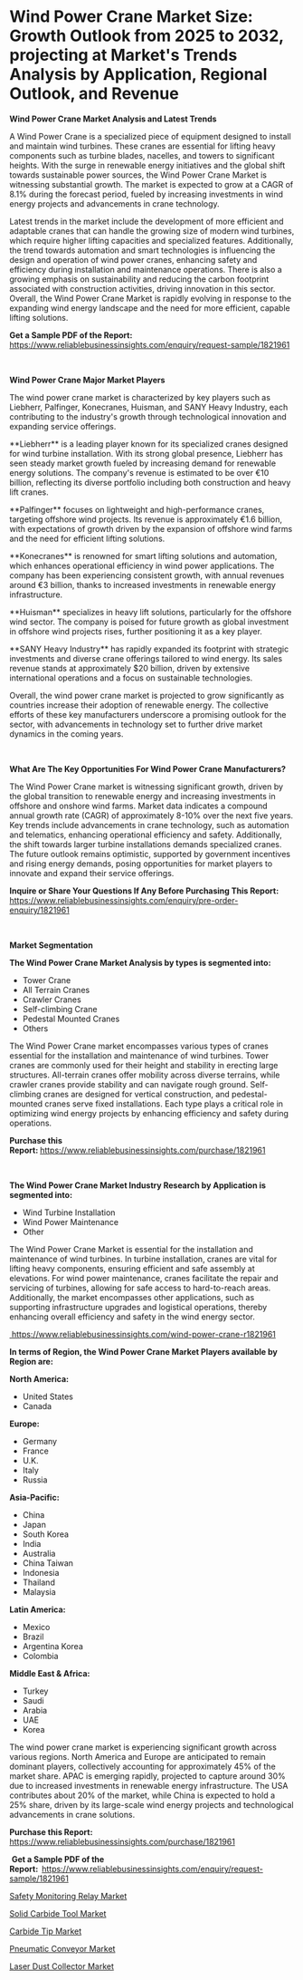 <p><h1>Wind Power Crane Market Size: Growth Outlook from 2025 to 2032, projecting at Market's Trends Analysis by Application, Regional Outlook, and Revenue</h1></p><p><strong>Wind Power Crane Market Analysis and Latest Trends</strong></p>
<p><p>A Wind Power Crane is a specialized piece of equipment designed to install and maintain wind turbines. These cranes are essential for lifting heavy components such as turbine blades, nacelles, and towers to significant heights. With the surge in renewable energy initiatives and the global shift towards sustainable power sources, the Wind Power Crane Market is witnessing substantial growth. The market is expected to grow at a CAGR of 8.1% during the forecast period, fueled by increasing investments in wind energy projects and advancements in crane technology.</p><p>Latest trends in the market include the development of more efficient and adaptable cranes that can handle the growing size of modern wind turbines, which require higher lifting capacities and specialized features. Additionally, the trend towards automation and smart technologies is influencing the design and operation of wind power cranes, enhancing safety and efficiency during installation and maintenance operations. There is also a growing emphasis on sustainability and reducing the carbon footprint associated with construction activities, driving innovation in this sector. Overall, the Wind Power Crane Market is rapidly evolving in response to the expanding wind energy landscape and the need for more efficient, capable lifting solutions.</p></p>
<p><strong>Get a Sample PDF of the Report:&nbsp;</strong> <a href="https://www.reliablebusinessinsights.com/enquiry/request-sample/1821961?utm_campaign=116&utm_medium=2&utm_source=Github&utm_content=ia&utm_term=18022025&utm_id=wind-power-crane">https://www.reliablebusinessinsights.com/enquiry/request-sample/1821961</a></p>
<p>&nbsp;</p>
<p><strong>Wind Power Crane Major Market Players</strong></p>
<p><p>The wind power crane market is characterized by key players such as Liebherr, Palfinger, Konecranes, Huisman, and SANY Heavy Industry, each contributing to the industry's growth through technological innovation and expanding service offerings. </p><p>**Liebherr** is a leading player known for its specialized cranes designed for wind turbine installation. With its strong global presence, Liebherr has seen steady market growth fueled by increasing demand for renewable energy solutions. The company's revenue is estimated to be over €10 billion, reflecting its diverse portfolio including both construction and heavy lift cranes.</p><p>**Palfinger** focuses on lightweight and high-performance cranes, targeting offshore wind projects. Its revenue is approximately €1.6 billion, with expectations of growth driven by the expansion of offshore wind farms and the need for efficient lifting solutions.</p><p>**Konecranes** is renowned for smart lifting solutions and automation, which enhances operational efficiency in wind power applications. The company has been experiencing consistent growth, with annual revenues around €3 billion, thanks to increased investments in renewable energy infrastructure.</p><p>**Huisman** specializes in heavy lift solutions, particularly for the offshore wind sector. The company is poised for future growth as global investment in offshore wind projects rises, further positioning it as a key player.</p><p>**SANY Heavy Industry** has rapidly expanded its footprint with strategic investments and diverse crane offerings tailored to wind energy. Its sales revenue stands at approximately $20 billion, driven by extensive international operations and a focus on sustainable technologies.</p><p>Overall, the wind power crane market is projected to grow significantly as countries increase their adoption of renewable energy. The collective efforts of these key manufacturers underscore a promising outlook for the sector, with advancements in technology set to further drive market dynamics in the coming years.</p></p>
<p>&nbsp;</p>
<p><strong>What Are The Key Opportunities For Wind Power Crane Manufacturers?</strong></p>
<p><p>The Wind Power Crane market is witnessing significant growth, driven by the global transition to renewable energy and increasing investments in offshore and onshore wind farms. Market data indicates a compound annual growth rate (CAGR) of approximately 8-10% over the next five years. Key trends include advancements in crane technology, such as automation and telematics, enhancing operational efficiency and safety. Additionally, the shift towards larger turbine installations demands specialized cranes. The future outlook remains optimistic, supported by government incentives and rising energy demands, posing opportunities for market players to innovate and expand their service offerings.</p></p>
<p><strong>Inquire or Share Your Questions If Any Before Purchasing This Report:</strong> <a href="https://www.reliablebusinessinsights.com/enquiry/pre-order-enquiry/1821961?utm_campaign=116&utm_medium=2&utm_source=Github&utm_content=ia&utm_term=18022025&utm_id=wind-power-crane">https://www.reliablebusinessinsights.com/enquiry/pre-order-enquiry/1821961</a></p>
<p>&nbsp;</p>
<p><strong>Market Segmentation</strong></p>
<p><strong>The Wind Power Crane Market Analysis by types is segmented into:</strong></p>
<p><ul><li>Tower Crane</li><li>All Terrain Cranes</li><li>Crawler Cranes</li><li>Self-climbing Crane</li><li>Pedestal Mounted Cranes</li><li>Others</li></ul></p>
<p><p>The Wind Power Crane market encompasses various types of cranes essential for the installation and maintenance of wind turbines. Tower cranes are commonly used for their height and stability in erecting large structures. All-terrain cranes offer mobility across diverse terrains, while crawler cranes provide stability and can navigate rough ground. Self-climbing cranes are designed for vertical construction, and pedestal-mounted cranes serve fixed installations. Each type plays a critical role in optimizing wind energy projects by enhancing efficiency and safety during operations.</p></p>
<p><strong>Purchase this Report:&nbsp;</strong><a href="https://www.reliablebusinessinsights.com/purchase/1821961?utm_campaign=116&utm_medium=2&utm_source=Github&utm_content=ia&utm_term=18022025&utm_id=wind-power-crane">https://www.reliablebusinessinsights.com/purchase/1821961</a></p>
<p>&nbsp;</p>
<p><strong>The Wind Power Crane Market Industry Research by Application is segmented into:</strong></p>
<p><ul><li>Wind Turbine Installation</li><li>Wind Power Maintenance</li><li>Other</li></ul></p>
<p><p>The Wind Power Crane Market is essential for the installation and maintenance of wind turbines. In turbine installation, cranes are vital for lifting heavy components, ensuring efficient and safe assembly at elevations. For wind power maintenance, cranes facilitate the repair and servicing of turbines, allowing for safe access to hard-to-reach areas. Additionally, the market encompasses other applications, such as supporting infrastructure upgrades and logistical operations, thereby enhancing overall efficiency and safety in the wind energy sector.</p></p>
<p><a href="https://www.reliablebusinessinsights.com/wind-power-crane-r1821961?utm_campaign=116&utm_medium=2&utm_source=Github&utm_content=ia&utm_term=18022025&utm_id=wind-power-crane">&nbsp;https://www.reliablebusinessinsights.com/wind-power-crane-r1821961</a></p>
<p><strong>In terms of Region, the Wind Power Crane Market Players available by Region are:</strong></p>
<p>
    <p> <strong> North America: </strong>
        <ul>
            <li>United States</li>
            <li>Canada</li>
        </ul>
        </p> 
    <p> <strong> Europe: </strong>
        <ul>
            <li>Germany</li>
            <li>France</li>
            <li>U.K.</li>
            <li>Italy</li>
            <li>Russia</li>
        </ul>
        </p> 
    <p> <strong> Asia-Pacific: </strong>
        <ul>
            <li>China</li>
            <li>Japan</li>
            <li>South Korea</li>
            <li>India</li>
            <li>Australia</li>
            <li>China Taiwan</li>
            <li>Indonesia</li>
            <li>Thailand</li>
            <li>Malaysia</li>
        </ul>
        </p> 
    <p> <strong> Latin America: </strong>
        <ul>
            <li>Mexico</li>
            <li>Brazil</li>
            <li>Argentina Korea</li>
            <li>Colombia</li>
        </ul>
        </p> 
    <p> <strong> Middle East & Africa: </strong>
        <ul>
            <li>Turkey</li>
            <li>Saudi</li>
            <li>Arabia</li>
            <li>UAE</li>
            <li>Korea</li>
        </ul>
    </p>
    </p>
<p><p>The wind power crane market is experiencing significant growth across various regions. North America and Europe are anticipated to remain dominant players, collectively accounting for approximately 45% of the market share. APAC is emerging rapidly, projected to capture around 30% due to increased investments in renewable energy infrastructure. The USA contributes about 20% of the market, while China is expected to hold a 25% share, driven by its large-scale wind energy projects and technological advancements in crane solutions.</p></p>
<p><strong>Purchase this Report: </strong><a href="https://www.reliablebusinessinsights.com/purchase/1821961?utm_campaign=116&utm_medium=2&utm_source=Github&utm_content=ia&utm_term=18022025&utm_id=wind-power-crane">https://www.reliablebusinessinsights.com/purchase/1821961</a></p>
<p>&nbsp;<strong>Get a Sample PDF of the Report:&nbsp;&nbsp;</strong><a href="https://www.reliablebusinessinsights.com/enquiry/request-sample/1821961?utm_campaign=116&utm_medium=2&utm_source=Github&utm_content=ia&utm_term=18022025&utm_id=wind-power-crane">https://www.reliablebusinessinsights.com/enquiry/request-sample/1821961</a></p>
<p><strong></strong></p>
<p><p><a href="https://github.com/elvutedipela/Market-Research-Report-List-1/blob/main/safety-monitoring-relay-market.md?utm_campaign=116&utm_medium=2&utm_source=Github&utm_content=ia&utm_term=18022025&utm_id=wind-power-crane">Safety Monitoring Relay Market</a></p><p><a href="https://github.com/lateshab69/Market-Research-Report-List-1/blob/main/solid-carbide-tool-market.md?utm_campaign=116&utm_medium=2&utm_source=Github&utm_content=ia&utm_term=18022025&utm_id=wind-power-crane">Solid Carbide Tool Market</a></p><p><a href="https://github.com/chongseney974/Market-Research-Report-List-1/blob/main/carbide-tip-market.md?utm_campaign=116&utm_medium=2&utm_source=Github&utm_content=ia&utm_term=18022025&utm_id=wind-power-crane">Carbide Tip Market</a></p><p><a href="https://github.com/hedbomkrahe/Market-Research-Report-List-1/blob/main/pneumatic-conveyor-market.md?utm_campaign=116&utm_medium=2&utm_source=Github&utm_content=ia&utm_term=18022025&utm_id=wind-power-crane">Pneumatic Conveyor Market</a></p><p><a href="https://github.com/nkbaroga/Market-Research-Report-List-1/blob/main/laser-dust-collector-market.md?utm_campaign=116&utm_medium=2&utm_source=Github&utm_content=ia&utm_term=18022025&utm_id=wind-power-crane">Laser Dust Collector Market</a></p></p>